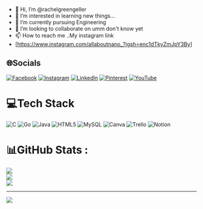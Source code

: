 - 👋 Hi, I’m @rachelgreengeller
- 👀 I’m interested in learning new things...<br/>
- 🌱 I’m currently pursuing Engineering<br/>
- 💞️ I’m looking to collaborate on umm don't know yet<br/>
- 📫 How to reach me ..My instagram link
- [https://www.instagram.com/allaboutnano_?igsh=enc1dTkyZmJpY3By]

<!---
rachelgreengeller/rachelgreengeller is a ✨ special ✨ repository because its `README.md` (this file) appears on your GitHub profile.
You can click the Preview link to take a look at your changes.
--->

## 🌐Socials
[![Facebook](https://img.shields.io/badge/Facebook-%231877F2.svg?logo=Facebook&logoColor=white)](https://facebook.com/https://www.facebook.com/profile.php?id=100080414299862) [![Instagram](https://img.shields.io/badge/Instagram-%23E4405F.svg?logo=Instagram&logoColor=white)](https://instagram.com/allaboutnano_) [![LinkedIn](https://img.shields.io/badge/LinkedIn-%230077B5.svg?logo=linkedin&logoColor=white)](https://linkedin.com/in/http://www.linkedin.com/in/anisha-biswas-503359243) [![Pinterest](https://img.shields.io/badge/Pinterest-%23E60023.svg?logo=Pinterest&logoColor=white)](https://pinterest.com/https://in.pinterest.com/nano_1207/_profile/) [![YouTube](https://img.shields.io/badge/YouTube-%23FF0000.svg?logo=YouTube&logoColor=white)](https://youtube.com/c/https://www.youtube.com/@RoseandRouge/videos) 

# 💻Tech Stack
![C](https://img.shields.io/badge/c-%2300599C.svg?style=for-the-badge&logo=c&logoColor=white) ![Go](https://img.shields.io/badge/go-%2300ADD8.svg?style=for-the-badge&logo=go&logoColor=white) ![Java](https://img.shields.io/badge/java-%23ED8B00.svg?style=for-the-badge&logo=java&logoColor=white) ![HTML5](https://img.shields.io/badge/html5-%23E34F26.svg?style=for-the-badge&logo=html5&logoColor=white) ![MySQL](https://img.shields.io/badge/mysql-%2300f.svg?style=for-the-badge&logo=mysql&logoColor=white) ![Canva](https://img.shields.io/badge/Canva-%2300C4CC.svg?style=for-the-badge&logo=Canva&logoColor=white) ![Trello](https://img.shields.io/badge/Trello-%23026AA7.svg?style=for-the-badge&logo=Trello&logoColor=white) ![Notion](https://img.shields.io/badge/Notion-%23000000.svg?style=for-the-badge&logo=notion&logoColor=white)
# 📊GitHub Stats :
![](https://github-readme-stats.vercel.app/api?username=rachelgreen&theme=radical&hide_border=false&include_all_commits=false&count_private=false)<br/>
![](https://github-readme-streak-stats.herokuapp.com/?user=rachelgreen&theme=radical&hide_border=false)<br/>
![](https://github-readme-stats.vercel.app/api/top-langs/?username=rachelgreen&theme=radical&hide_border=false&include_all_commits=false&count_private=false&layout=compact)

---
[![](https://visitcount.itsvg.in/api?id=rachelgreen&icon=0&color=1)](https://visitcount.itsvg.in)

